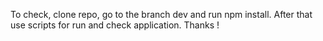 To check, clone repo, go to the branch dev and run npm install. After that use scripts for run and check application. Thanks !